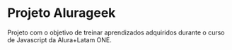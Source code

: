 # Projeto Alurageek

Projeto com o objetivo de treinar aprendizados adquiridos durante o curso de Javascript da Alura+Latam ONE.

